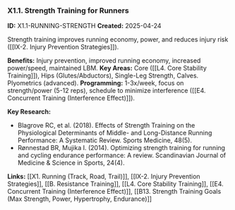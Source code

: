 ### X1.1. Strength Training for Runners
**ID:** X1.1-RUNNING-STRENGTH
**Created:** 2025-04-24


Strength training improves running economy, power, and reduces injury risk ([[IX-2. Injury Prevention Strategies]]).

**Benefits:** Injury prevention, improved running economy, increased power/speed, maintained LBM.
**Key Areas:** Core ([[L4. Core Stability Training]]), Hips (Glutes/Abductors), Single-Leg Strength, Calves. Plyometrics (advanced).
**Programming:** 1-3x/week, focus on strength/power (5-12 reps), schedule to minimize interference ([[E4. Concurrent Training (Interference Effect)]]).

**Key Research:**
- Blagrove RC, et al. (2018). Effects of Strength Training on the Physiological Determinants of Middle- and Long-Distance Running Performance: A Systematic Review. Sports Medicine, 48(5).
- Rønnestad BR, Mujika I. (2014). Optimizing strength training for running and cycling endurance performance: A review. Scandinavian Journal of Medicine & Science in Sports, 24(4).

**Links:** [[X1. Running (Track, Road, Trail)]], [[IX-2. Injury Prevention Strategies]], [[B. Resistance Training]], [[L4. Core Stability Training]], [[E4. Concurrent Training (Interference Effect)]], [[B13. Strength Training Goals (Max Strength, Power, Hypertrophy, Endurance)]]